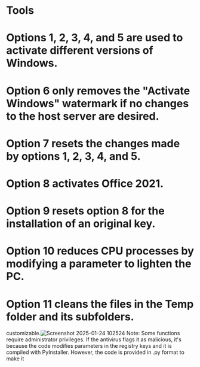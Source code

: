 # Tools

# Options 1, 2, 3, 4, and 5 are used to activate different versions of Windows. 

# Option 6 only removes the "Activate Windows" watermark if no changes to the host server are desired. 

# Option 7 resets the changes made by options 1, 2, 3, 4, and 5. 

# Option 8 activates Office 2021. 

# Option 9 resets option 8 for the installation of an original key. 

# Option 10 reduces CPU processes by modifying a parameter to lighten the PC. 

# Option 11 cleans the files in the Temp folder and its subfolders.

 customizable.![Screenshot 2025-01-24 102524](https://github.com/user-attachments/assets/29c218e1-c7bd-453e-b835-caa127c84f16)
Note: Some functions require administrator privileges. If the antivirus flags it as malicious, it's because the code modifies parameters in the registry keys and it is compiled with PyInstaller. However, the code is provided in .py format to make it
